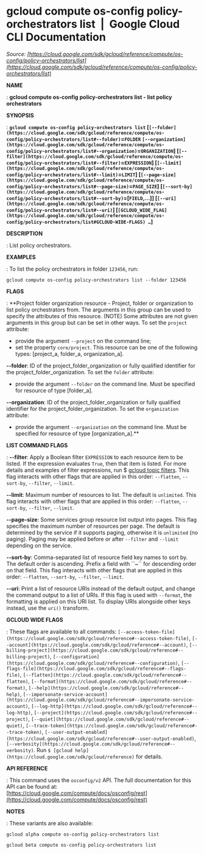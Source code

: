 # gcloud compute os-config policy-orchestrators list  |  Google Cloud CLI Documentation

*Source: [https://cloud.google.com/sdk/gcloud/reference/compute/os-config/policy-orchestrators/list](https://cloud.google.com/sdk/gcloud/reference/compute/os-config/policy-orchestrators/list)*

**NAME**

: **gcloud compute os-config policy-orchestrators list - list policy orchestrators**

**SYNOPSIS**

: **`gcloud compute os-config policy-orchestrators list` [`[--folder](https://cloud.google.com/sdk/gcloud/reference/compute/os-config/policy-orchestrators/list#--folder)`=`FOLDER` `[--organization](https://cloud.google.com/sdk/gcloud/reference/compute/os-config/policy-orchestrators/list#--organization)`=`ORGANIZATION`] [`[--filter](https://cloud.google.com/sdk/gcloud/reference/compute/os-config/policy-orchestrators/list#--filter)`=`EXPRESSION`] [`[--limit](https://cloud.google.com/sdk/gcloud/reference/compute/os-config/policy-orchestrators/list#--limit)`=`LIMIT`] [`[--page-size](https://cloud.google.com/sdk/gcloud/reference/compute/os-config/policy-orchestrators/list#--page-size)`=`PAGE_SIZE`] [`[--sort-by](https://cloud.google.com/sdk/gcloud/reference/compute/os-config/policy-orchestrators/list#--sort-by)`=[`FIELD`,…]] [`[--uri](https://cloud.google.com/sdk/gcloud/reference/compute/os-config/policy-orchestrators/list#--uri)`] [`[GCLOUD_WIDE_FLAG](https://cloud.google.com/sdk/gcloud/reference/compute/os-config/policy-orchestrators/list#GCLOUD-WIDE-FLAGS) …`]**

**DESCRIPTION**

: List policy orchestrators.

**EXAMPLES**

: To list the policy orchestrators in folder `123456`, run:

```
gcloud compute os-config policy-orchestrators list --folder 123456
```

**FLAGS**

: **Project folder organization resource - Project, folder or organization to list
policy orchestrators from. The arguments in this group can be used to specify
the attributes of this resource. (NOTE) Some attributes are not given arguments
in this group but can be set in other ways.
To set the `project` attribute:

- provide the argument `--project` on the command line;
- set the property `core/project`. This resource can be one of the
following types: [project_a, folder_a, organization_a].

**--folder**:
ID of the project_folder_organization or fully qualified identifier for the
project_folder_organization.
To set the `folder` attribute:

- provide the argument `--folder` on the command line. Must be
specified for resource of type [folder_a].

**--organization**:
ID of the project_folder_organization or fully qualified identifier for the
project_folder_organization.
To set the `organization` attribute:

- provide the argument `--organization` on the command line. Must be
specified for resource of type [organization_a].**

**LIST COMMAND FLAGS**

: **--filter**:
Apply a Boolean filter `EXPRESSION` to each resource item
to be listed. If the expression evaluates `True`, then that item is
listed. For more details and examples of filter expressions, run $ [gcloud topic filters](https://cloud.google.com/sdk/gcloud/reference/topic/filters). This flag
interacts with other flags that are applied in this order:
`--flatten`, `--sort-by`, `--filter`,
`--limit`.

**--limit**:
Maximum number of resources to list. The default is `unlimited`. This
flag interacts with other flags that are applied in this order:
`--flatten`, `--sort-by`, `--filter`,
`--limit`.

**--page-size**:
Some services group resource list output into pages. This flag specifies the
maximum number of resources per page. The default is determined by the service
if it supports paging, otherwise it is `unlimited` (no paging).
Paging may be applied before or after `--filter` and
`--limit` depending on the service.

**--sort-by**:
Comma-separated list of resource field key names to sort by. The default order
is ascending. Prefix a field with ``~´´ for descending order on that
field. This flag interacts with other flags that are applied in this order:
`--flatten`, `--sort-by`, `--filter`,
`--limit`.

**--uri**:
Print a list of resource URIs instead of the default output, and change the
command output to a list of URIs. If this flag is used with
`--format`, the formatting is applied on this URI list. To display
URIs alongside other keys instead, use the `uri()` transform.

**GCLOUD WIDE FLAGS**

: These flags are available to all commands: `[--access-token-file](https://cloud.google.com/sdk/gcloud/reference#--access-token-file)`,
`[--account](https://cloud.google.com/sdk/gcloud/reference#--account)`, `[--billing-project](https://cloud.google.com/sdk/gcloud/reference#--billing-project)`,
`[--configuration](https://cloud.google.com/sdk/gcloud/reference#--configuration)`,
`[--flags-file](https://cloud.google.com/sdk/gcloud/reference#--flags-file)`,
`[--flatten](https://cloud.google.com/sdk/gcloud/reference#--flatten)`, `[--format](https://cloud.google.com/sdk/gcloud/reference#--format)`, `[--help](https://cloud.google.com/sdk/gcloud/reference#--help)`, `[--impersonate-service-account](https://cloud.google.com/sdk/gcloud/reference#--impersonate-service-account)`,
`[--log-http](https://cloud.google.com/sdk/gcloud/reference#--log-http)`,
`[--project](https://cloud.google.com/sdk/gcloud/reference#--project)`, `[--quiet](https://cloud.google.com/sdk/gcloud/reference#--quiet)`, `[--trace-token](https://cloud.google.com/sdk/gcloud/reference#--trace-token)`, `[--user-output-enabled](https://cloud.google.com/sdk/gcloud/reference#--user-output-enabled)`,
`[--verbosity](https://cloud.google.com/sdk/gcloud/reference#--verbosity)`.
Run `$ [gcloud help](https://cloud.google.com/sdk/gcloud/reference)` for details.

**API REFERENCE**

: This command uses the `osconfig/v2` API. The full documentation for
this API can be found at: [https://cloud.google.com/compute/docs/osconfig/rest](https://cloud.google.com/compute/docs/osconfig/rest)

**NOTES**

: These variants are also available:

```
gcloud alpha compute os-config policy-orchestrators list
```

```
gcloud beta compute os-config policy-orchestrators list
```